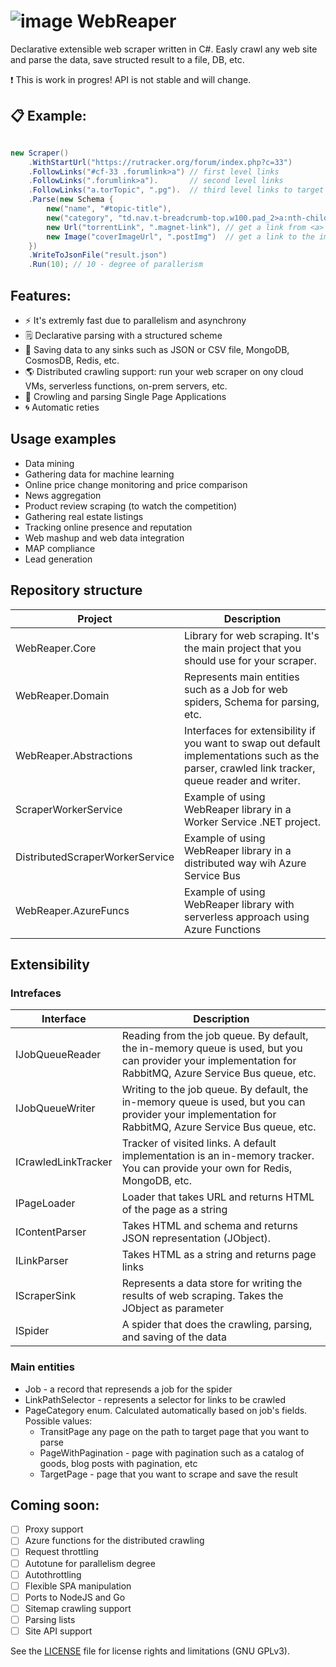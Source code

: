 
# ![image](https://user-images.githubusercontent.com/6662454/167391357-edb02ce2-a63c-439b-be9b-69b4b4796b1c.png) WebReaper


Declarative extensible web scraper written in C#. Easly crawl any web site and parse the data, save structed result to a file, DB, etc.

:exclamation: This is work in progres! API is not stable and will change.

## 📋 Example:

```C#

new Scraper()
    .WithStartUrl("https://rutracker.org/forum/index.php?c=33")
    .FollowLinks("#cf-33 .forumlink>a") // first level links
    .FollowLinks(".forumlink>a").       // second level links
    .FollowLinks("a.torTopic", ".pg").  // third level links to target pages
    .Parse(new Schema {
        new("name", "#topic-title"),
        new("category", "td.nav.t-breadcrumb-top.w100.pad_2>a:nth-child(3)"),
        new Url("torrentLink", ".magnet-link"), // get a link from <a> HTML tag (href attribute)
        new Image("coverImageUrl", ".postImg")  // get a link to the image from HTML <img> tag (src attribute)
    })
    .WriteToJsonFile("result.json")
    .Run(10); // 10 - degree of parallerism
```

## Features:

* :zap: It's extremly fast due to parallelism and asynchrony
* 🗒 Declarative parsing with a structured scheme
* 💾 Saving data to any sinks such as JSON or CSV file, MongoDB, CosmosDB, Redis, etc.
* :earth_americas: Distributed crawling support: run your web scraper on ony cloud VMs, serverless functions, on-prem servers, etc.
* :octopus: Crowling and parsing Single Page Applications
* 🌀 Automatic reties

## Usage examples

* Data mining
* Gathering data for machine learning
* Online price change monitoring and price comparison
* News aggregation
* Product review scraping (to watch the competition)
* Gathering real estate listings
* Tracking online presence and reputation
* Web mashup and web data integration
* MAP compliance
* Lead generation

## Repository structure

| Project                         | Description                                                                                                                                     |
| ------------------------------- | ----------------------------------------------------------------------------------------------------------------------------------------------- |
| WebReaper.Core                  | Library for web scraping. It's the main project that you should use for your scraper.                                                           |
| WebReaper.Domain                | Represents main entities such as a Job for web spiders, Schema for parsing, etc.                                                                |
| WebReaper.Abstractions          | Interfaces for extensibility if you want to swap out default implementations such as the parser, crawled link tracker, queue reader and writer. |
| ScraperWorkerService            | Example of using WebReaper library in a Worker Service .NET project.                                                                            |
| DistributedScraperWorkerService | Example of using WebReaper library in a distributed way wih Azure Service Bus                                                                   |
| WebReaper.AzureFuncs            | Example of using WebReaper library with serverless approach using Azure Functions                                                               |

## Extensibility

### Intrefaces

| Interface           | Description                                                                                                                                               |
| ------------------- | --------------------------------------------------------------------------------------------------------------------------------------------------------- |
| IJobQueueReader     | Reading from the job queue. By default, the in-memory queue is used, but you can provider your implementation for RabbitMQ, Azure Service Bus queue, etc. |
| IJobQueueWriter     | Writing to the job queue. By default, the in-memory queue is used, but you can provider your implementation for RabbitMQ, Azure Service Bus queue, etc.   |
| ICrawledLinkTracker | Tracker of visited links. A default implementation is an in-memory tracker. You can provide your own for Redis, MongoDB, etc.                             |
| IPageLoader         | Loader that takes URL and returns HTML of the page as a string                                                                                            |
| IContentParser      | Takes HTML and schema and returns JSON representation (JObject).                                                                                          |
| ILinkParser         | Takes HTML as a string and returns page links                                                                                                             |
| IScraperSink        | Represents a data store for writing the results of web scraping. Takes the JObject as parameter                                                           |
| ISpider             | A spider that does the crawling, parsing, and saving of the data                                                                                          |

### Main entities
* Job - a record that represends a job for the spider
* LinkPathSelector - represents a selector for links to be crawled
* PageCategory enum. Calculated automatically based on job's fields. Possible values:
    * TransitPage any page on the path to target page that you want to parse
    * PageWithPagination - page with pagination such as a catalog of goods, blog posts with pagination, etc
    * TargetPage - page that you want to scrape and save the result


## Coming soon:

- [ ] Proxy support
- [ ] Azure functions for the distributed crawling
- [ ] Request throttling
- [ ] Autotune for parallelism degree
- [ ] Autothrottling
- [ ] Flexible SPA manipulation
- [ ] Ports to NodeJS and Go
- [ ] Sitemap crawling support
- [ ] Parsing lists
- [ ] Site API support

See the [LICENSE](LICENSE.txt) file for license rights and limitations (GNU GPLv3).
